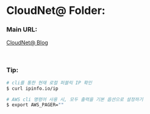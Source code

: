# CloudNet@ Folder:

### Main URL:
[CloudNet@ Blog](https://www.notion.so/gasidaseo/CloudNet-Blog-c9dfa44a27ff431dafdd2edacc8a1863)

<br>

### Tip:

```bash
# cli를 통한 현재 로컬 퍼블릭 IP 확인
$ curl ipinfo.io/ip
```

```bash
# AWS cli 명령어 사용 시, 모두 출력을 기본 옵션으로 설정하기
$ export AWS_PAGER=""

```
